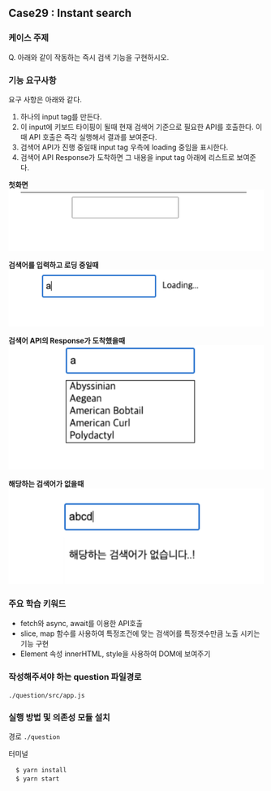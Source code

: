 ## Case29 : Instant search
### 케이스 주제

Q. 아래와 같이 작동하는 즉시 검색 기능을 구현하시오.

### 기능 요구사항

요구 사항은 아래와 같다.

1. 하나의 input tag를 만든다.
2. 이 input에 키보드 타이핑이 될때 현재 검색어 기준으로 필요한 API를 호출한다.
   이때 API 호출은 즉각 실행해서 결과를 보여준다.
3. 검색어 API가 진행 중일때 input tag 우측에 loading 중임을 표시한다.
4. 검색어 API Response가 도착하면 그 내용을 input tag 아래에 리스트로 보여준다.

**첫화면**
![example_image](assets/img1.png)

**검색어를 입력하고 로딩 중일때**
![example_image](assets/img2.png)

**검색어 API의 Response가 도착했을때**
![example_image](assets/img3.png)

**해당하는 검색어가 없을때**
![example_image](assets/img4.png)


### 주요 학습 키워드
- fetch와 async, await를 이용한 API호출
- slice, map 함수를 사용하여 특정조건에 맞는 검색어를 특정갯수만큼 노출 시키는 기능 구현
- Element 속성 innerHTML, style을 사용하여 DOM에 보여주기 


### 작성해주셔야 하는 question 파일경로
`./question/src/app.js`


### 실행 방법 및 의존성 모듈 설치
경로
`./question`

터미널
```bash
  $ yarn install
  $ yarn start
```